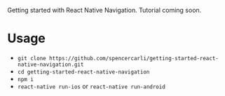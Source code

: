 Getting started with React Native Navigation. Tutorial coming soon.

# Usage
- `git clone https://github.com/spencercarli/getting-started-react-native-navigation.git`
- `cd getting-started-react-native-navigation`
- `npm i`
- `react-native run-ios` or `react-native run-android`
